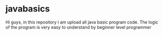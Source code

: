 # javabasics
Hi guys, in this repository i am upload all java basic program code. The logic of the program is very easy to understand by beginner level programmer
